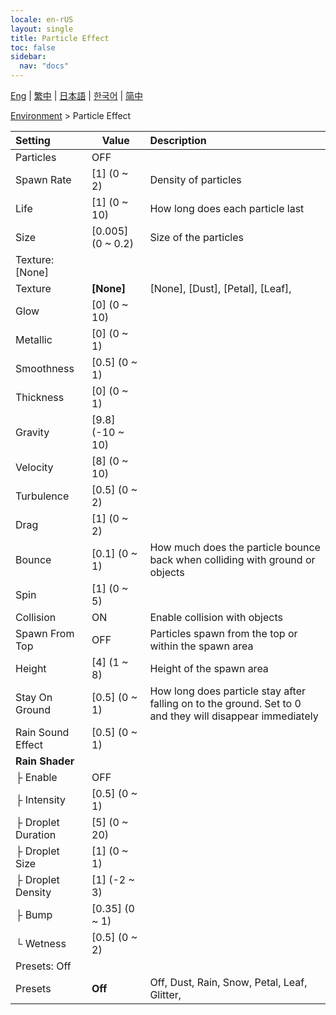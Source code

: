 ```yaml
---
locale: en-rUS
layout: single
title: Particle Effect
toc: false
sidebar:
  nav: "docs"
---
```

[Eng](/dancexr/menu/2025.4/scene/particles) | [繁中](/tw/dancexr/menu/2025.4/scene/particles) | [日本語](/jp/dancexr/menu/2025.4/scene/particles) | [한국어](/kr/dancexr/menu/2025.4/scene/particles) | [简中](/zh/dancexr/menu/2025.4/scene/particles)

[Environment](../menu#Environment) > Particle Effect



| Setting | Value | Description |
| :--- | --- | :--- |
| Particles | OFF | 
| Spawn Rate | [1] (0 ~ 2) | Density of particles
| Life | [1] (0 ~ 10) | How long does each particle last
| Size | [0.005] (0 ~ 0.2) | Size of the particles
| Texture: [None] || 
| Texture | **[None]** | [None], [Dust], [Petal], [Leaf],  |
| Glow | [0] (0 ~ 10) | 
| Metallic | [0] (0 ~ 1) | 
| Smoothness | [0.5] (0 ~ 1) | 
| Thickness | [0] (0 ~ 1) | 
| Gravity | [9.8] (-10 ~ 10) | 
| Velocity | [8] (0 ~ 10) | 
| Turbulence | [0.5] (0 ~ 2) | 
| Drag | [1] (0 ~ 2) | 
| Bounce | [0.1] (0 ~ 1) | How much does the particle bounce back when colliding with ground or objects
| Spin | [1] (0 ~ 5) | 
| Collision | ON | Enable collision with objects
| Spawn From Top | OFF | Particles spawn from the top or within the spawn area
| Height | [4] (1 ~ 8) | Height of the spawn area
| Stay On Ground | [0.5] (0 ~ 1) | How long does particle stay after falling on to the ground. Set to 0 and they will disappear immediately
| Rain Sound Effect | [0.5] (0 ~ 1) | 
| **Rain Shader** | | 
| ├&nbsp;Enable | OFF | 
| ├&nbsp;Intensity | [0.5] (0 ~ 1) | 
| ├&nbsp;Droplet Duration | [5] (0 ~ 20) | 
| ├&nbsp;Droplet Size | [1] (0 ~ 1) | 
| ├&nbsp;Droplet Density | [1] (-2 ~ 3) | 
| ├&nbsp;Bump | [0.35] (0 ~ 1) | 
| └&nbsp;Wetness | [0.5] (0 ~ 2) | 
| Presets: Off || 
| Presets | **Off** | Off, Dust, Rain, Snow, Petal, Leaf, Glitter,  |
